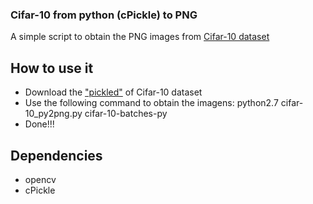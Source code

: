 ### Cifar-10 from python (cPickle) to PNG ###

A simple script to obtain the PNG images from [Cifar-10 dataset](https://www.cs.toronto.edu/~kriz/cifar.html)

## How to use it ##

* Download the ["pickled"](https://www.cs.toronto.edu/~kriz/cifar-10-python.tar.gz) of Cifar-10 dataset
* Use the following command to obtain the imagens: python2.7 cifar-10_py2png.py cifar-10-batches-py
* Done!!!

## Dependencies ##

* opencv
* cPickle
